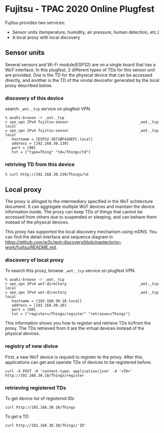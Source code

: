 # Fujitsu - TPAC 2020 Online Plugfest

Fujitsu provides two services:

- Sensor units (temperature, humidity, air pressure, human detection, etc.)
- A local proxy with local discovery

## Sensor units

Several sensors and Wi-Fi module(ESP32) are on a single board that has a WoT interface.
In this plugfest, 2 different types of TDs for this sensor unit are provided. One is the TD for the physical device that can be accessed directly, and another is the TD of the virutal devicefor generated by the local proxy described below.

### discovery of this device

search `_wot._tcp` service on plugfest VPN.

```
% avahi-browse -r _wot._tcp
+ vpn_vpn IPv4 fujitsu-sensor                                _wot._tcp            local
= vpn_vpn IPv4 fujitsu-sensor                                _wot._tcp            local
   hostname = [ESP32-3D71BF428EFC.local]
   address = [192.168.30.139]
   port = [80]
   txt = ["type=Thing" "td=/Things/td"]
```

### retriving TD from this device

```
% curl http://192.168.30.139/Things/td
```


## Local proxy

The proxy is allinged to the intermediary specified in the WoT achitecture document. It can aggregate multiple WoT devices and maintain the device information inside.
The proxy can keep TDs of things that cannot be accessed from others due to suspended or sleeping, and can behave them instead of the physical devices.

This proxy has supported the local discovery mechanism using mDNS. You can find the detail interface and sequence diagram in https://github.com/w3c/wot-discovery/blob/master/prior-work/fujitsu/README.md.

### discovery of local proxy

To search this proxy, browse `_wot._tcp` service on plugfest VPN.

```
% avahi-browse -r _wot._tcp
+ vpn_vpn IPv4 wot-directory                                 _wot._tcp            local
= vpn_vpn IPv4 wot-directory                                 _wot._tcp            local
   hostname = [192-168-30-10.local]
   address = [192.168.30.10]
   port = [80]
   txt = ["register=/Things/register" "retrieve=/Things"]
```

This information shows you how to register and retrieve TDs to/from the proxy. The TDs retrieved from it are the virtual devices instead of the physical devices. 

### registry of new divice

First, a new WoT device is requied to register to the proxy. After this, applications can get and operate TDs of devices to be registered before.

```
curl -X POST -H 'content-type: application/json' -d '<TD>' http://192.168.30.10/Things/register
```


### retrieving registered TDs

To get device list of registered IDs

```
curl http://192.168.30.10/Things
```

To get a TD

```
curl http://192.168.30.10/Things/'ID'
```
